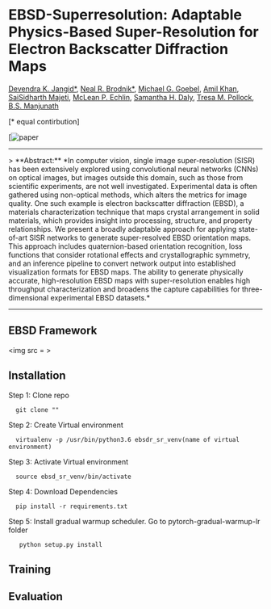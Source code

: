 # EBSD-Superresolution: Adaptable Physics-Based Super-Resolution for Electron Backscatter Diffraction Maps
[Devendra K. Jangid*](), [Neal R. Brodnik*](), [Michael G. Goebel](), [Amil Khan](), [SaiSidharth Majeti](), [McLean P. Echlin](), [Samantha H. Daly](), [Tresa M. Pollock](), [B.S. Manjunath]()

[* equal contirbution]

[![paper]()

<hr />
> **Abstract:** *In computer vision, single image super-resolution (SISR) has been extensively explored using convolutional neural networks (CNNs) on optical images, but images outside this domain, such as those from scientific experiments, are not well investigated. Experimental data is often gathered using non-optical methods, which alters the metrics for image quality. One such example is electron backscatter diffraction (EBSD), a materials characterization technique that maps crystal arrangement in solid materials, which provides insight into processing, structure, and property relationships.  We present a broadly adaptable approach for applying state-of-art SISR networks to generate super-resolved EBSD orientation maps.  This approach includes quaternion-based orientation recognition, loss functions that consider rotational effects and crystallographic symmetry, and an inference pipeline to convert network output into established visualization formats for EBSD maps. The ability to generate physically accurate, high-resolution EBSD maps with super-resolution enables high throughput characterization and broadens the capture capabilities for three-dimensional experimental EBSD datasets.*

<hr />

## EBSD Framework
<img src = >


## Installation
Step 1: Clone repo  

      git clone ""
      
Step 2: Create Virtual environment

      virtualenv -p /usr/bin/python3.6 ebsdr_sr_venv(name of virtual environment)

Step 3: Activate Virtual environment

      source ebsd_sr_venv/bin/activate
      
Step 4: Download Dependencies

      pip install -r requirements.txt
      
Step 5: Install gradual warmup scheduler. Go to pytorch-gradual-warmup-lr folder

       python setup.py install
       

## Training 

## Evaluation
       
